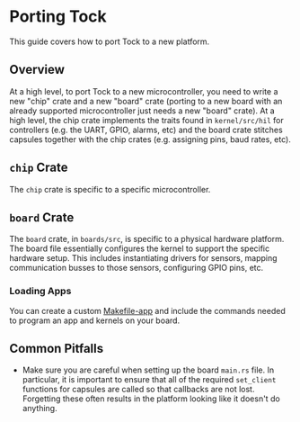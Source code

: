 Porting Tock
============

This guide covers how to port Tock to a new platform.

Overview
--------

At a high level, to port Tock to a new microcontroller, you need to write a new "chip" crate
and a new "board" crate (porting to a new board with an already supported microcontroller
just needs a new "board" crate). At a high level, the chip crate implements the traits found
in `kernel/src/hil` for controllers (e.g. the UART, GPIO, alarms, etc) and the board crate
stitches capsules together with the chip crates (e.g. assigning pins, baud rates, etc).


`chip` Crate
------------

The `chip` crate is specific to a specific microcontroller.


`board` Crate
-------------

The `board` crate, in `boards/src`, is specific to a physical hardware platform.
The board file essentially configures the kernel to support the specific hardware
setup. This includes instantiating drivers for sensors, mapping communication busses
to those sensors, configuring GPIO pins, etc.


### Loading Apps

You can create a custom [Makefile-app](https://github.com/helena-project/tock/blob/master/boards/imix/Makefile-app)
and include the commands needed to program an app and kernels on your board.

Common Pitfalls
---------------

- Make sure you are careful when setting up the board `main.rs` file. In particular,
it is important to ensure that all of the required `set_client` functions for capsules
are called so that callbacks are not lost. Forgetting these often results in the platform
looking like it doesn't do anything.

